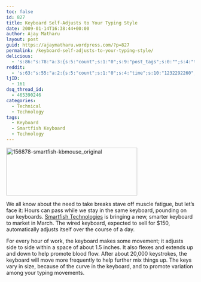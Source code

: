 ```yaml
---
toc: false
id: 827
title: Keyboard Self-Adjusts to Your Typing Style
date: 2009-01-14T16:38:44+00:00
author: Ajay Matharu
layout: post
guid: https://ajaymatharu.wordpress.com/?p=827
permalink: /keyboard-self-adjusts-to-your-typing-style/
delicious:
  - 's:86:"s:78:"a:3:{s:5:"count";s:1:"0";s:9:"post_tags";s:0:"";s:4:"time";s:10:"1232292260";}";";'
reddit:
  - 's:63:"s:55:"a:2:{s:5:"count";s:1:"0";s:4:"time";s:10:"1232292260";}";";'
ljID:
  - 161
dsq_thread_id:
  - 465390246
categories:
  - Technical
  - Technology
tags:
  - Keyboard
  - Smartfish Keyboard
  - Technology
---
```

<img class="aligncenter size-full wp-image-826" title="156878-smartfish-kbmouse_original" src="https://ajaymatharu.files.wordpress.com/2009/01/156878-smartfish-kbmouse_original.jpg" alt="156878-smartfish-kbmouse_original" width="350" height="128" />

We all know about the need to take breaks stave off muscle fatigue, but let&#8217;s face it: Hours can pass while we stay in the same keyboard, pounding on our keyboards. <a href="https://www.smartfishtechnologies.com/" target="_blank">Smartfish Technologies</a> is bringing a new, smarter keyboard to market in March. The wired keyboard, expected to sell for $150, automatically adjusts itself over the course of a day.

For every hour of work, the keyboard makes some movement; it adjusts side to side within a space of about 1.5 inches. It also flexes and extends up and down to help promote blood flow. After about 20,000 keystrokes, the keyboard will move more frequently to help further mix things up. The keys vary in size, because of the curve in the keyboard, and to promote variation among your typing movements.
